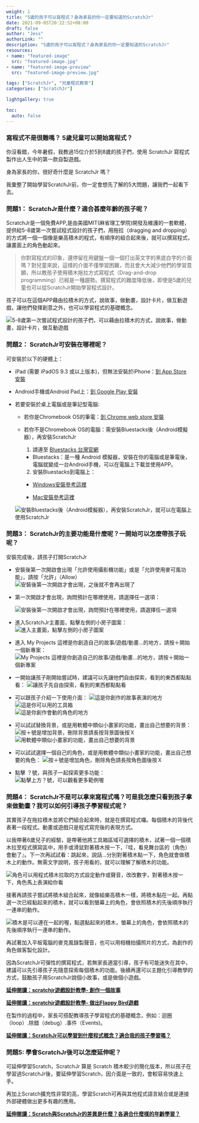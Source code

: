 ```yaml
---
weight: 1
title: "5歲的孩子可以寫程式？身為家長的你一定要知道的ScratchJr"
date: 2021-09-05T20:22:52+08:00
draft: false
author: "Jess"
authorLink: ""
description: "5歲的孩子可以寫程式？身為家長的你一定要知道的ScratchJr"
resources:
- name: "featured-image"
  src: "featured-image.jpg"
- name: "featured-image-preview"
  src: "featured-image-preview.jpg"

tags: ["ScratchJr", "兒童程式教育"]
categories: ["ScratchJr"]

lightgallery: true

toc:
  auto: false
---
```

### 寫程式不是很難嗎？ 5歲兒童可以開始寫程式？

你沒看錯，今年暑假，我教過15位介於5到8歲的孩子們，使用 ScratchJr 寫程式製作出人生中的第一款自製遊戲。

身為家長的你，很好奇什麼是 ScratchJr 嗎？

我彙整了開始學習ScratchJr前，你一定會想先了解的5大問題，讓我們一起看下去。

### 問題1： ScratchJr是什麼？適合甚麼年齡的孩子呢？

ScratchJr是一個免費APP,是由美國MIT(麻省理工學院)開發及維護的一套軟體，提供給5-8歲第一次嘗試程式設計的孩子們，用拖拉（dragging and dropping）的方式將一個一個像是樂高積木的程式，有順序的組合起來後，就可以撰寫程式，讓畫面上的角色動起來。

> 你對寫程式的印象，還停留在用鍵盤一個一個打出英文字的黑底白字的介面嗎？對兒童來說，這樣的介面不僅學習困難，而且會大大減少他們的學習意願，所以教孩子使用積木拖拉方式寫程式（Drag-and-drop programming）已經是一種趨勢。撰寫程式的難度降低後，即使是5歲的兒童也可以從ScratchJr開始學習程式設計。

孩子可以在這個APP藉由拉積木的方式，說故事，做動畫，設計卡片，做互動遊戲，讓他們發揮創意之外，也可以學習程式的基礎概念。

  ![5-8歲第一次嘗試程式設計的孩子們，可以藉由拉積木的方式，說故事，做動畫，設計卡片，做互動遊戲](use_scratch.jpg "5-8歲第一次嘗試程式設計的孩子們，可以藉由拉積木的方式，說故事，做動畫，設計卡片，做互動遊戲")


### 問題2： ScratchJr可安裝在哪裡呢？

可安裝於以下的硬體上：

- iPad (需要 iPadOS 9.3 或以上版本)，但無法安裝於iPhone：[到 App Store 安裝](https://apps.apple.com/us/app/scratchjr/id895485086?ls=1)

- Android手機或Android Pad上：[到 Google Play 安裝](https://play.google.com/store/apps/details?id=org.scratchjr.android)

- 若要安裝於桌上電腦或是筆記型電腦:
  
  * 若你是Chromebook OS的筆電：[到 Chrome web store 安裝](https://chrome.google.com/webstore/detail/scratchjr/oipimoeophamdcmjcfameoojlbhbgjda)
    
  * 若你不是Chromebook OS的電腦：需安裝Bluestacks後（Android模擬器），再安裝ScratchJr
    
    1. 請連至 [Bluestacks 台灣官網](https://www.bluestacks.com/tw/index.html)
      * Bluestacks：是一種 Android 模擬器，安裝在你的電腦或是筆電後，電腦就變成一台Android手機，可以在電腦上下載並使用APP。

    2. 安裝Bluestacks到電腦上：
      * [Windows安裝參考這裡](https://support.bluestacks.com/hc/zh-tw/articles/360013662851-%E5%A6%82%E4%BD%95%E4%B8%8B%E8%BC%89%E5%92%8C%E5%AE%89%E8%A3%9DBlueStacks-)
           
      * [Mac安裝參考這裡](https://support.bluestacks.com/hc/zh-tw/articles/360000736632-%E5%A6%82%E4%BD%95%E5%9C%A8Mac%E7%B3%BB%E7%B5%B1%E4%B8%8A%E5%AE%89%E8%A3%9D%E4%B8%A6%E5%95%9F%E5%8B%95BlueStacks-)
  
  ![安裝Bluestacks後（Android模擬器），再安裝ScratchJr，就可以在電腦上使用ScratchJr](bluestack.jpg "安裝Bluestacks後（Android模擬器），再安裝ScratchJr，就可以在電腦上使用ScratchJr")
  
### 問題3： ScratchJr的主要功能是什麼呢？一開始可以怎麼帶孩子玩呢？

安裝完成後，請孩子打開ScratchJr

* 安裝後第一次開啟會出現「允許使用攝影機功能」或是「允許使用麥可風功能」，請按「允許」（Allow）
  ![安裝後第一次開啟才會出現，之後就不會再出現了](start-01.jpg "安裝後第一次開啟會出現「允許使用攝影機功能」或是「允許使用麥可風功能」，請按「允許」（Allow）")

* 第一次開啟才會出現，詢問預計在哪裡使用，請選擇任一選項：

  ![安裝後第一次開啟才會出現，詢問預計在哪裡使用，請選擇任一選項](start-02.jpg "安裝後第一次開啟會出現「詢問預計在哪裡使用，請選擇任一選項")

* 進入ScratchJr主畫面，點擊左側的小房子圖案：
  ![進入主畫面，點擊左側的小房子圖案](start-03.jpg "進入主畫面，點擊左側的小房子圖案")

* 進入 My Projects 這裡是你創造自己的故事/遊戲/動畫...的地方，請按＋開始一個新專案：
  ![My Projects 這裡是你創造自己的故事/遊戲/動畫...的地方，請按＋開始一個新專案](start-04.jpg "My Projects 這裡是你創造自己的故事/遊戲/動畫...的地方，請按＋開始一個新專案")

* 一開始讓孩子剛開始嘗試時，建議可以先讓他們自由探索，看到的東西都點點看：
  ![讓孩子先自由探索，看到的東西都點點看](start-05.jpg "讓孩子先自由探索，看到的東西都點點看")

* 可以跟孩子介紹一下使用介面：
  ![這是你創作的故事表演的地方](start-10.jpg "這是你創作的故事表演的地方")
  ![這是你可以用的工具箱](start-11.jpg "這是你可以用的工具箱")  
  ![這是你創作會動的角色的地方](start-12.jpg "這是你創作會動的角色的地方")   

* 可以試試替換背景，或是用軟體中類似小畫家的功能，畫出自己想要的背景：
  ![按＋號是增加背景，刪除背景請長按背景圖後按Ｘ](start-06.jpg "按＋號是增加背景，刪除背景請長按背景圖後按Ｘ")
  ![用軟體中類似小畫家的功能，畫出自己想要的背景](start-07.jpg "用軟體中類似小畫家的功能，畫出自己想要的背景")

* 可以試試選擇一個自己的角色，或是用軟體中類似小畫家的功能，畫出自己想要的角色：
![按＋號是增加角色，刪除角色請長按角色圖後按Ｘ](start-08.jpg "按＋號是增加角色，刪除角色請長按角色圖後按Ｘ")

* 點擊 ？號，與孩子一起探索更多功能：
 ![點擊上方？號，可以觀看更多範例喔](start-09.jpg "點擊上方？號，可以觀看更多範例喔")

### 問題4： ScratchJr不是可以拿來寫程式嗎？可是我怎麼只看到孩子拿來做動畫？我可以如何引導孩子學習程式呢？

其實孩子在拖拉積木並將它們組合起來時，就是在撰寫程式囉。每個積木的背後代表著一段程式。動畫或遊戲只是程式寫完後的表現方式。


以我帶著6歲兒子的經驗，是帶著他將工具箱區域可選擇的積木，試著一個一個積木拉至程式撰寫區中，用手或滑鼠對著積木按一下，『哇，看見舞台區的（角色）會動了』。下一次再試試看：跳起來，說話...分別對著積木點一下，角色就會做積木上的動作。無需文字說明，孩子用看的，就可以理解了解積木的功能。

![角色可以用程式積木拉取的方式設定動作或聲音，改改數字，對著積木按一下，角色馬上表演給你看](start-13.jpg "角色可以用程式積木拉取的方式設定動作或聲音，改改數字，對著積木按一下，角色馬上表演給你看")

接著再請孩子嘗試將積木組合起來，就像組樂高積木一樣，將積木黏在一起。再點選一次已經黏起來的積木，就可以看到螢幕上的角色，會依照積木的先後順序執行一連串的動作。

![積木是可以連在一起的喔，點選黏起來的積木，螢幕上的角色，會依照積木的先後順序執行一連串的動作。](start-14.jpg "積木是可以連在一起的喔，點選黏起來的積木，螢幕上的角色，會依照積木的先後順序執行一連串的動作。")

再試著加入平板電腦的麥克風錄製聲音，也可以用相機拍攝照片的方式，為創作的角色做客製化設計。

因為ScratchJr可彈性的撰寫程式，若無家長適當引導，孩子有可能迷失在其中，建議可以先引導孩子先隨意探索每個積木的功能。後續再還可以主題化引導教學的方式，鼓勵孩子用ScratchJr說個小故事，或是做個小遊戲。

**[延伸閱讀：scratchjr遊戲設計教學- 創作一個故事](https://assemble.io)**

**[延伸閱讀：scratchjr遊戲設計教學- 做出Flappy Bird遊戲](https://assemble.io)**

在製作的過程中，家長可搭配教導孩子學習程式的基礎概念，例如：迴圈（loop）.除錯（debug）.事件（Events)。

**[延伸閱讀：ScratchJr可以學習到什麼程式概念？適合我的孩子學習嗎？](https://assemble.io)**

### 問題5:  學會ScratchJr後可以怎麼延伸呢？

可延伸學習Scratch，ScratchJr 算是 Scratch 積木較少的簡化版本，所以孩子在學習過ScratchJr後，要延伸學習Scratch，因介面是一致的，會較容易快速上手。

再加上Scratch擴充性非常的高，學習Scratch可再與其他程式語言結合或是連接外部硬體做出更多有趣的應用。

**[延伸閱讀：Scratch與ScratchJr的差異是什麼？各適合什麼樣的年齡學習？](../what_is_the_different_scratch_scratchjr/)**